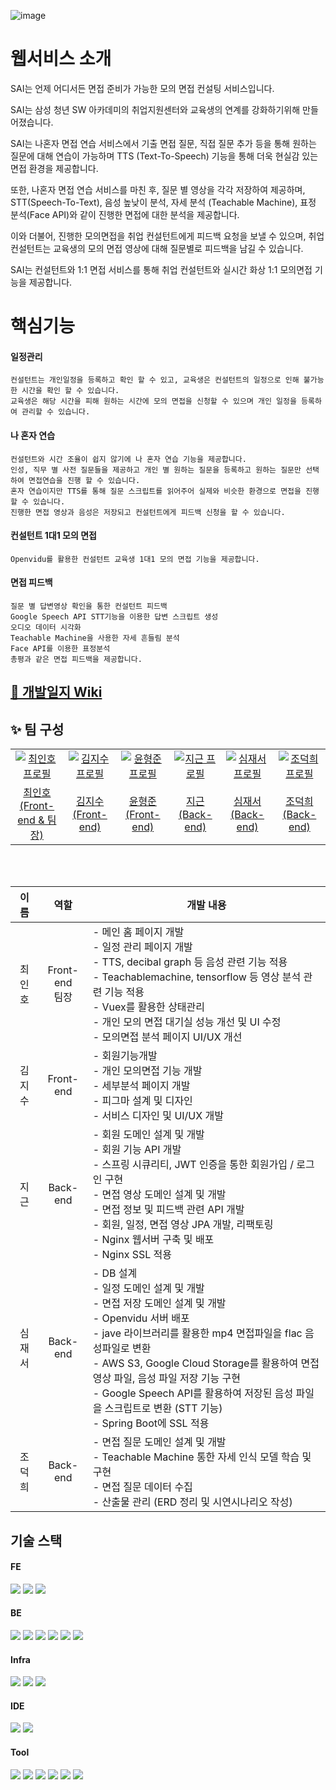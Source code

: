 ![image](https://user-images.githubusercontent.com/92859179/204535789-34844f48-0107-4e35-94e1-a2fa6c722c7d.png)


# 웹서비스 소개

SAI는 언제 어디서든 면접 준비가 가능한 모의 면접 컨설팅 서비스입니다.

SAI는 삼성 청년 SW 아카데미의 취업지원센터와 교육생의 연계를 강화하기위해 만들어졌습니다.

SAI는 나혼자 면접 연습 서비스에서 기출 면접 질문, 직접 질문 추가 등을 통해 원하는 질문에 대해 연습이 가능하며 TTS (Text-To-Speech) 기능을 통해 더욱 현실감 있는 면접 환경을 제공합니다.

또한, 나혼자 면접 연습 서비스를 마친 후, 질문 별 영상을 각각 저장하여 제공하며, STT(Speech-To-Text), 음성 높낮이 분석, 자세 분석 (Teachable Machine), 표정 분석(Face API)와 같이 진행한 면접에 대한 분석을 제공합니다.

이와 더불어, 진행한 모의면접을 취업 컨설턴트에게 피드백 요청을 보낼 수 있으며, 취업 컨설턴트는 교육생의 모의 면접 영상에 대해 질문별로 피드백을 남길 수 있습니다.

SAI는 컨설턴트와 1:1 면접 서비스를 통해 취업 컨설턴트와 실시간 화상 1:1 모의면접 기능을 제공합니다.

# 핵심기능

#### 일정관리 
```
컨설턴트는 개인일정을 등록하고 확인 할 수 있고, 교육생은 컨설턴트의 일정으로 인해 불가능한 시간을 확인 할 수 있습니다.
교육생은 해당 시간을 피해 원하는 시간에 모의 면접을 신청할 수 있으며 개인 일정을 등록하여 관리할 수 있습니다.
```

#### 나 혼자 연습
```
컨설턴트와 시간 조율이 쉽지 않기에 나 혼자 연습 기능을 제공합니다.
인성, 직무 별 사전 질문들을 제공하고 개인 별 원하는 질문을 등록하고 원하는 질문만 선택하여 면접연습을 진행 할 수 있습니다. 
혼자 연습이지만 TTS를 통해 질문 스크립트를 읽어주어 실제와 비슷한 환경으로 면접을 진행할 수 있습니다. 
진행한 면접 영상과 음성은 저장되고 컨설턴트에게 피드백 신청을 할 수 있습니다.
```

#### 컨설턴트 1대1 모의 면접 
```
Openvidu를 활용한 컨설턴트 교육생 1대1 모의 면접 기능을 제공합니다.
```

#### 면접 피드백
```
질문 별 답변영상 확인을 통한 컨설턴트 피드백 
Google Speech API STT기능을 이용한 답변 스크립트 생성 
오디오 데이터 시각화
Teachable Machine을 사용한 자세 흔들림 분석 
Face API를 이용한 표정분석
총평과 같은 면접 피드백을 제공합니다.
```

## [📃 개발일지 Wiki](https://lab.ssafy.com/s07-webmobile2-sub2/S07P12C206/-/wikis/home)

## :sparkles: 팀 구성 

<table>
  <tr>
    <td align="center" width="150px">
      <a href="https://github.com/cih831" target="_blank">
        <img src="https://user-images.githubusercontent.com/92859179/204535987-e1d4bf7c-5256-4703-b243-207d42f720a0.png" alt="최인호 프로필" />
      </a>
    </td>
    <td align="center" width="150px">
      <a href="#" target="_blank">
        <img src="https://user-images.githubusercontent.com/92859179/204536083-0b0193ec-5a7d-4ebb-b842-a9c54e8cf525.png" alt="김지수 프로필" />
      </a>
    </td>
    <td align="center" width="150px">
      <a href="#" target="_blank">
        <img src="https://user-images.githubusercontent.com/92859179/204536166-f730c1ea-615b-477b-ae7f-3482c643a1bc.png" alt="윤형준 프로필" />
      </a>
    </td>
    <td align="center" width="150px">
      <a href="https://github.com/jg6735" target="_blank">
        <img src="https://user-images.githubusercontent.com/92859179/204536204-bb3882a5-06df-47f7-9762-f70b0c540503.png" alt="지근 프로필" />
      </a>
    </td>
    <td align="center" width="150px">
      <a href="https://github.com/simjaeseo" target="_blank">
        <img src="https://user-images.githubusercontent.com/92859179/204536221-5532b8a8-005e-4cac-b6f1-dc07fb564f6b.png" alt="심재서 프로필" />
      </a>
    </td>
    <td align="center" width="150px">
      <a href="https://github.com/Givem2thekey" target="_blank">
        <img src="https://user-images.githubusercontent.com/92859179/204536225-8da949e6-94f2-48d0-941c-43f81901af40.png" alt="조덕희 프로필" />
      </a>
    </td>
  </tr>
  <tr>
    <td align="center">
      <a href="https://github.com/cih831" target="_blank">
        최인호<br />(Front-end & 팀장)
      </a>
    </td>
    <td align="center">
      <a href="#" target="_blank">
        김지수<br />(Front-end)
      </a>
    </td>
    <td align="center">
      <a href="#" target="_blank">
        윤형준<br />(Front-end)
      </a>
    </td>
    <td align="center">
      <a href="https://github.com/jg6735" target="_blank">
        지근<br />(Back-end)
      </a>
    </td>
    <td align="center">
      <a href="https://github.com/simjaeseo" target="_blank">
        심재서<br />(Back-end)
      </a>
    </td>
    <td align="center">
      <a href="https://github.com/Givem2thekey">
        조덕희<br />(Back-end)
      </a>
    </td>
  </tr>
</table>

<br />

<br />

|  이름  |        역할        | <div align="center">개발 내용</div>                                                                                                                                                                                                                                                                                                                                                                                                                                                                                                                                                                                                                                                                                                                                                                                                                                                                                                                                                                                                                                                      |
| :----: | :----------------: | :--------------------------------------------------------------------------------------------------------------------------------------------------------------------------------------------------------------------------------------------------------------------------------------------------------------------------------------------------------------------------------------------------------------------------------------------------------------------------------------------------------------------------------------------------------------------------------------------------------------------------------------------------------------------------------------------------------------------------------------------------------------------------------------------------------------------------------------------------------------------------------------------------------------------------------------------------------------------------------------------------------------------------------------------------------------------------------------- |
| 최인호 | Front-end<br />팀장 | - 메인 홈 페이지 개발<br /> - 일정 관리 페이지 개발<br /> - TTS, decibal graph 등 음성 관련 기능 적용<br /> - Teachablemachine, tensorflow 등 영상 분석 관련 기능 적용<br /> - Vuex를 활용한 상태관리<br /> - 개인 모의 면접 대기실 성능 개선 및 UI 수정<br /> - 모의면접 분석 페이지 UI/UX 개선                                                                                                                                                                                                                                                                                                                                                                                                                                                                                                                                                                                                                   |
| 김지수 |      Front-end      | - 회원기능개발<br />- 개인 모의면접 기능 개발 <br />- 세부분석 페이지 개발 <br />- 피그마 설계 및 디자인 <br />- 서비스 디자인 및 UI/UX 개발 |
| 지근 |     Back-end      | - 회원 도메인 설계 및 개발<br />- 회원 기능 API 개발<br />- 스프링 시큐리티, JWT 인증을 통한 회원가입 / 로그인 구현<br />- 면접 영상 도메인 설계 및 개발<br />- 면접 정보 및 피드백 관련 API 개발<br />- 회원, 일정, 면접 영상 JPA 개발, 리팩토링<br />- Nginx 웹서버 구축 및 배포<br />- Nginx SSL 적용 |
| 심재서 |     Back-end      | - DB 설계<br />- 일정 도메인 설계 및 개발<br />- 면접 저장 도메인 설계 및 개발<br />- Openvidu 서버 배포<br />- jave 라이브러리를 활용한 mp4 면접파일을 flac 음성파일로 변환<br />- AWS S3, Google Cloud Storage를 활용하여 면접 영상 파일, 음성 파일 저장 기능 구현<br />- Google Speech API를 활용하여 저장된 음성 파일을 스크립트로 변환 (STT 기능)<br />- Spring Boot에 SSL 적용                                                                                                                                                                                                                          |
| 조덕희 |     Back-end      | - 면접 질문 도메인 설계 및 개발<br />- Teachable Machine 통한 자세 인식 모델 학습 및 구현<br />- 면접 질문 데이터 수집<br />- 산출물 관리 (ERD 정리 및 시연시나리오 작성)


## 기술 스택
#### FE
<img src="https://img.shields.io/badge/html5-E34F26?style=for-the-badge&logo=html5&logoColor=white"> <img src="https://img.shields.io/badge/css-1572B6?style=for-the-badge&logo=css3&logoColor=white"> <img src="https://img.shields.io/badge/vue.js-4FC08D?style=for-the-badge&logo=vue.js&logoColor=white">
<br>

#### BE
<img src="https://img.shields.io/badge/java-007396?style=for-the-badge&logo=java&logoColor=white"> <img src="https://img.shields.io/badge/springboot-6DB33F?style=for-the-badge&logo=springboot&logoColor=white"> <img src="https://img.shields.io/badge/springsecurity-6DB33F?style=for-the-badge&logo=springsecurity&logoColor=white"> <img src="https://img.shields.io/badge/mysql-4479A1?style=for-the-badge&logo=mysql&logoColor=white"> <img src="https://img.shields.io/badge/Hibernate-59666C?style=for-the-badge&logo=Hibernate&logoColor=white"> <img src="https://img.shields.io/badge/jpa-6DB33F?style=for-the-badge&logo=jpa&logoColor=white">
<br>

#### Infra
<img src="https://img.shields.io/badge/Nginx-009639C?style=for-the-badge&logo=Nginx&logoColor=white"> <img src="https://img.shields.io/badge/Aws-569A31?style=for-the-badge&logo=amazons3&logoColor=white"> <img src="https://img.shields.io/badge/google-4285F4?style=for-the-badge&logo=googlecloud&logoColor=white">
<br>

#### IDE
<img src="https://img.shields.io/badge/VisualStudioCode-007ACC?style=for-the-badge&logo=VisualStudioCode&logoColor=white"> <img src="https://img.shields.io/badge/Inteelij-000000?style=for-the-badge&logo=Intellijidea&logoColor=white">
<br>

#### Tool
<img src="https://img.shields.io/badge/POSTMAN-FF6C37?style=for-the-badge&logo=Postman&logoColor=white"> <img src="https://img.shields.io/badge/Mattermost-0058CC?style=for-the-badge&logo=Mattermost&logoColor=white"> <img src="https://img.shields.io/badge/Jira-0052CC?style=for-the-badge&logo=JIRAsoftware&logoColor=white"> <img src="https://img.shields.io/badge/git-F05032?style=for-the-badge&logo=git&logoColor=white"> <img src="https://img.shields.io/badge/notion-000000?style=for-the-badge&logo=notion&logoColor=white"> <img src="https://img.shields.io/badge/figma-F24E1E?style=for-the-badge&logo=figma&logoColor=white">
<br>
